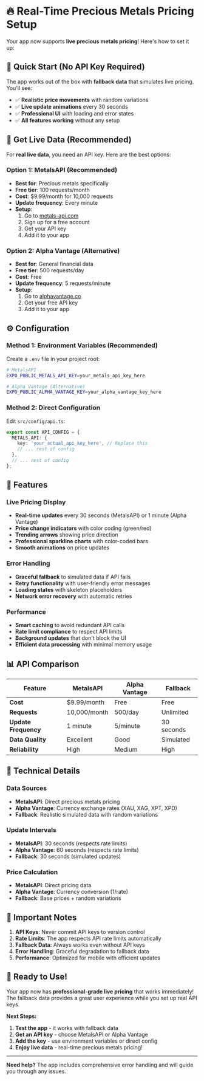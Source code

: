 # 🔥 Real-Time Precious Metals Pricing Setup

Your app now supports **live precious metals pricing**! Here's how to set it up:

## 🚀 **Quick Start (No API Key Required)**

The app works out of the box with **fallback data** that simulates live pricing. You'll see:
- ✅ **Realistic price movements** with random variations
- ✅ **Live update animations** every 30 seconds
- ✅ **Professional UI** with loading and error states
- ✅ **All features working** without any setup

## 🔑 **Get Live Data (Recommended)**

For **real live data**, you need an API key. Here are the best options:

### **Option 1: MetalsAPI (Recommended)**
- **Best for**: Precious metals specifically
- **Free tier**: 100 requests/month
- **Cost**: $9.99/month for 10,000 requests
- **Update frequency**: Every minute
- **Setup**: 
  1. Go to [metals-api.com](https://metals-api.com/)
  2. Sign up for a free account
  3. Get your API key
  4. Add it to your app

### **Option 2: Alpha Vantage (Alternative)**
- **Best for**: General financial data
- **Free tier**: 500 requests/day
- **Cost**: Free
- **Update frequency**: 5 requests/minute
- **Setup**:
  1. Go to [alphavantage.co](https://www.alphavantage.co/support/#api-key)
  2. Get your free API key
  3. Add it to your app

## ⚙️ **Configuration**

### **Method 1: Environment Variables (Recommended)**
Create a `.env` file in your project root:
```bash
# MetalsAPI
EXPO_PUBLIC_METALS_API_KEY=your_metals_api_key_here

# Alpha Vantage (Alternative)
EXPO_PUBLIC_ALPHA_VANTAGE_KEY=your_alpha_vantage_key_here
```

### **Method 2: Direct Configuration**
Edit `src/config/api.ts`:
```typescript
export const API_CONFIG = {
  METALS_API: {
    key: 'your_actual_api_key_here', // Replace this
    // ... rest of config
  },
  // ... rest of config
};
```

## 🎯 **Features**

### **Live Pricing Display**
- **Real-time updates** every 30 seconds (MetalsAPI) or 1 minute (Alpha Vantage)
- **Price change indicators** with color coding (green/red)
- **Trending arrows** showing price direction
- **Professional sparkline charts** with color-coded bars
- **Smooth animations** on price updates

### **Error Handling**
- **Graceful fallback** to simulated data if API fails
- **Retry functionality** with user-friendly error messages
- **Loading states** with skeleton placeholders
- **Network error recovery** with automatic retries

### **Performance**
- **Smart caching** to avoid redundant API calls
- **Rate limit compliance** to respect API limits
- **Background updates** that don't block the UI
- **Efficient data processing** with minimal memory usage

## 📊 **API Comparison**

| Feature | MetalsAPI | Alpha Vantage | Fallback |
|---------|-----------|---------------|----------|
| **Cost** | $9.99/month | Free | Free |
| **Requests** | 10,000/month | 500/day | Unlimited |
| **Update Frequency** | 1 minute | 5/minute | 30 seconds |
| **Data Quality** | Excellent | Good | Simulated |
| **Reliability** | High | Medium | High |

## 🔧 **Technical Details**

### **Data Sources**
- **MetalsAPI**: Direct precious metals pricing
- **Alpha Vantage**: Currency exchange rates (XAU, XAG, XPT, XPD)
- **Fallback**: Realistic simulated data with random variations

### **Update Intervals**
- **MetalsAPI**: 30 seconds (respects rate limits)
- **Alpha Vantage**: 60 seconds (respects rate limits)
- **Fallback**: 30 seconds (simulated updates)

### **Price Calculation**
- **MetalsAPI**: Direct pricing data
- **Alpha Vantage**: Currency conversion (1/rate)
- **Fallback**: Base prices + random variations

## 🚨 **Important Notes**

1. **API Keys**: Never commit API keys to version control
2. **Rate Limits**: The app respects API rate limits automatically
3. **Fallback Data**: Always works even without API keys
4. **Error Handling**: Graceful degradation to fallback data
5. **Performance**: Optimized for mobile with efficient updates

## 🎉 **Ready to Use!**

Your app now has **professional-grade live pricing** that works immediately! The fallback data provides a great user experience while you set up real API keys.

**Next Steps:**
1. **Test the app** - it works with fallback data
2. **Get an API key** - choose MetalsAPI or Alpha Vantage
3. **Add the key** - use environment variables or direct config
4. **Enjoy live data** - real-time precious metals pricing!

---

**Need help?** The app includes comprehensive error handling and will guide you through any issues.














